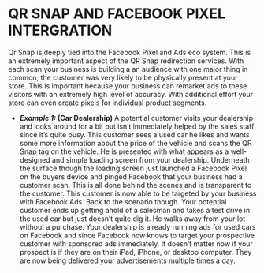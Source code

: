 # QR SNAP AND FACEBOOK PIXEL INTERGRATION
Qr Snap is deeply tied into the Facebook Pixel and Ads eco system. This is an extremely important aspect of the QR Snap redirection services. With each scan your business is building a an audience with one major thing in common; the customer was very likely to be physically present at your store. This is important because your business can remarket ads to these visitors with an extremely high level of accuracy. With additional effort your store can even create pixels for individual product segments.

- ***Example 1:* (Car Dealership)**
A potential customer visits your dealership and looks around for a bit but isn’t immediately helped by the sales staff since it’s quite busy. This customer sees a used car he likes and wants some more information about the price of the vehicle and scans the QR Snap tag on the vehicle. He is presented with what appears as a well-designed and simple loading screen from your dealership. Underneath the surface though the loading screen just launched a Facebook Pixel on the buyers device and pinged Facebook that your business had a customer scan. This is all done behind the scenes and is transparent to the customer. This customer is now able to be targeted by your business with Facebook Ads. Back to the scenario though. Your potential customer ends up getting ahold of a salesman and takes a test drive in the used car but just doesn’t quite dig it. He walks away from your lot without a purchase. Your dealership is already running ads for used cars on Facebook and since Facebook now knows to target your prospective customer with sponsored ads immediately. It doesn’t matter now if your prospect is if they are on their iPad, iPhone, or desktop computer. They are now being delivered your advertisements multiple times a day.
